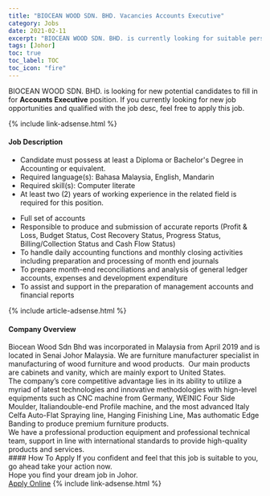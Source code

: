 ```yaml
---
title: "BIOCEAN WOOD SDN. BHD. Vacancies Accounts Executive" 
category: Jobs 
date: 2021-02-11 
excerpt: "BIOCEAN WOOD SDN. BHD. is currently looking for suitable person to fill in the Accounts Executive which based in Johor" 
tags: [Johor] 
toc: true 
toc_label: TOC 
toc_icon: "fire" 
--- 
```


<p>BIOCEAN WOOD SDN. BHD. is looking for new potential candidates to fill in for <b>Accounts Executive</b> position. If you currently looking for new job opportunities and qualified with the job desc, feel free to apply this job.
</p>{% include link-adsense.html %} 
<div><div><h4>Job Description</h4></div><div><div><span><div><ul><li>Candidate must possess at least a Diploma or Bachelor's Degree in Accounting or equivalent.</li><li>Required language(s): Bahasa Malaysia, English, Mandarin</li><li>Required skill(s): Computer literate</li><li>At least two (2) years of working experience in the related field is required for this position.</li></ul><ul><li>Full set of accounts</li><li>Responsible to produce and submission of accurate reports (Profit &amp; Loss, Budget Status, Cost Recovery Status, Progress Status, Billing/Collection Status and Cash Flow Status)</li><li>To handle daily accounting functions and monthly closing activities including preparation and processing of month end journals</li><li>To prepare month-end reconciliations and analysis of general ledger accounts, expenses and development expenditure</li><li>To assist and support in the preparation of management accounts and financial reports</li></ul></div></span></div></div></div> 
{% include article-adsense.html %} 
<div><div><h4>Company Overview</h4></div><div><div><span><div><div>
<div>Biocean Wood Sdn Bhd was incorporated in Malaysia from April 2019 and is located in Senai Johor Malaysia. We are furniture manufacturer specialist in manufacturing of wood furniture and wood products.&#160; Our main products are cabinets and vanity, which are mainly export to United States.&#160;</div>
<div>The company&#8217;s core competitive advantage lies in its ability to utilize a myriad of latest technologies and innovative methodologies with hign-level equipments such as CNC machine from Germany, WEINIC Four Side Moulder, Italiandouble-end Profile machine, and the most advanced Italy Celfa Auto-Flat Spraying line, Hanging Finishing Line, Mas authomatic Edge Banding to produce premium furniture products.</div>
<div>We have a professional production equipment and professional technical team, support in line with international standards to provide high-quality products and services.</div>
</div></div></span></div></div></div> 
#### How To Apply 
If you confident and feel that this job is suitable to you, go ahead take your action now. <br/> 
Hope you find your dream job in Johor. <br/> 
<a href="https://www.jobstreet.com.my/en/job/accounts-executive-4480968?jobId=jobstreet-my-job-4480968&" class="btn btn--info" target="_blank" rel="nofollow noopenner">Apply Online</a> 
{% include link-adsense.html %} 